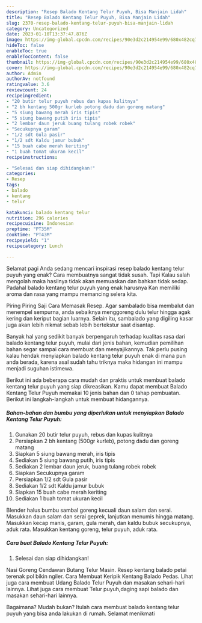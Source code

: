 ```yaml
---
description: "Resep Balado Kentang Telur Puyuh, Bisa Manjain Lidah"
title: "Resep Balado Kentang Telur Puyuh, Bisa Manjain Lidah"
slug: 2370-resep-balado-kentang-telur-puyuh-bisa-manjain-lidah
category: Uncategorized
date: 2023-01-10T13:37:47.876Z
image: https://img-global.cpcdn.com/recipes/90e3d2c214954e99/680x482cq70/balado-kentang-telur-puyuh-foto-resep-utama.jpg
hideToc: false
enableToc: true
enableTocContent: false
thumbnail: https://img-global.cpcdn.com/recipes/90e3d2c214954e99/680x482cq70/balado-kentang-telur-puyuh-foto-resep-utama.jpg
cover: https://img-global.cpcdn.com/recipes/90e3d2c214954e99/680x482cq70/balado-kentang-telur-puyuh-foto-resep-utama.jpg
author: Admin
authorAv: notfound
ratingvalue: 3.6
reviewcount: 24
recipeingredient:
- "20 butir telur puyuh rebus dan kupas kulitnya"
- "2 bh kentang 500gr kurleb potong dadu dan goreng matang"
- "5 siung bawang merah iris tipis"
- "5 siung bawang putih iris tipis"
- "2 lembar daun jeruk buang tulang robek robek"
- "Secukupnya garam"
- "1/2 sdt Gula pasir"
- "1/2 sdt Kaldu jamur bubuk"
- "15 buah cabe merah keriting"
- "1 buah tomat ukuran kecil"
recipeinstructions:

- "Selesai dan siap dihidangkan!"
categories:
- Resep
tags:
- balado
- kentang
- telur

katakunci: balado kentang telur 
nutrition: 296 calories
recipecuisine: Indonesian
preptime: "PT35M"
cooktime: "PT43M"
recipeyield: "1"
recipecategory: Lunch

---
```



Selamat pagi Anda sedang mencari inspirasi resep balado kentang telur puyuh yang enak? Cara membuatnya sangat tidak susah. Tapi Kalau salah mengolah maka hasilnya tidak akan memuaskan dan bahkan tidak sedap. Padahal balado kentang telur puyuh yang enak harusnya Kan memiliki aroma dan rasa yang mampu memancing selera kita.


Piring Piring Saji Cara Memasak Resep. Agar sambalado bisa membalut dan menempel sempurna, anda sebaiknya menggoreng dulu telur hingga agak kering dan keriput bagian luarnya. Selain itu, sambalado yang digiling kasar juga akan lebih nikmat sebab lebih bertekstur saat disantap.

Banyak hal yang sedikit banyak berpengaruh terhadap kualitas rasa dari balado kentang telur puyuh, mulai dari jenis bahan, kemudian pemilihan bahan segar sampai cara membuat dan menyajikannya. Tak perlu pusing kalau hendak menyiapkan balado kentang telur puyuh enak di mana pun anda berada, karena asal sudah tahu triknya maka hidangan ini mampu menjadi suguhan istimewa.


Berikut ini ada beberapa cara mudah dan praktis untuk membuat balado kentang telur puyuh yang siap dikreasikan. Kamu dapat membuat Balado Kentang Telur Puyuh memakai 10 jenis bahan dan 0 tahap pembuatan. Berikut ini langkah-langkah untuk membuat hidangannya.

<!--inarticleads1-->

##### Bahan-bahan dan bumbu yang diperlukan untuk menyiapkan Balado Kentang Telur Puyuh:

1. Gunakan 20 butir telur puyuh, rebus dan kupas kulitnya
1. Persiapkan 2 bh kentang (500gr kurleb), potong dadu dan goreng matang
1. Siapkan 5 siung bawang merah, iris tipis
1. Sediakan 5 siung bawang putih, iris tipis
1. Sediakan 2 lembar daun jeruk, buang tulang robek robek
1. Siapkan Secukupnya garam
1. Persiapkan 1/2 sdt Gula pasir
1. Sediakan 1/2 sdt Kaldu jamur bubuk
1. Siapkan 15 buah cabe merah keriting
1. Sediakan 1 buah tomat ukuran kecil


Blender halus bumbu sambal goreng kecuali daun salam dan serai. Masukkan daun salam dan serai geprek, lanjutkan menumis hingga matang. Masukkan kecap manis, garam, gula merah, dan kaldu bubuk secukupnya, aduk rata. Masukkan kentang goreng, telur puyuh, aduk rata. 

<!--inarticleads2-->

##### Cara buat Balado Kentang Telur Puyuh:


1. Selesai dan siap dihidangkan!

Nasi Goreng Cendawan Butang Telur Masin. Resep kentang balado petai terenak pol bikin ngiler. Cara Membuat Keripik Kentang Balado Pedas. Lihat juga cara membuat Udang Balado Telur Puyuh dan masakan sehari-hari lainnya. Lihat juga cara membuat Telur puyuh,daging sapi balado dan masakan sehari-hari lainnya. 

Bagaimana? Mudah bukan? Itulah cara membuat balado kentang telur puyuh yang bisa anda lakukan di rumah. Selamat menikmati
